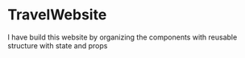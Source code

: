 # TravelWebsite
I have build this website by organizing the components with reusable structure with state and props 
